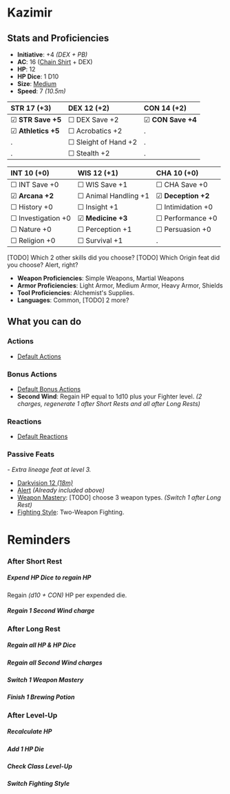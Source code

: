# Kazimir
## Stats and Proficiencies
- **Initiative**: +4 *(DEX + PB)*
- **AC**: 16 ([Chain Shirt](items.md#armor#medium-armor#scale-mail) + DEX)
- **HP**: 12
- **HP Dice**: 1 D10
- **Size**: [Medium](game_rules.md#advanced-rules#creature-sizes)
- **Speed**: 7 *(10.5m)*

| STR 17 (+3)        | DEX 12 (+2)          | CON 14 (+2)       |
| :----------------- | :------------------- | :---------------- |
| ☑ **STR Save +5**  | ☐ DEX Save +2        | ☑ **CON Save +4** |
| ☑ **Athletics +5** | ☐ Acrobatics +2      | .                 |
| .                  | ☐ Sleight of Hand +2 | .                 |
| .                  | ☐ Stealth +2         | .                 |


| INT 10 (+0)        | WIS 12 (+1)          | CHA 10 (+0)        |
| :----------------- | :------------------- | :----------------- |
| ☐ INT Save +0      | ☐ WIS Save +1        | ☐ CHA Save +0      |
| ☑ **Arcana +2**    | ☐ Animal Handling +1 | ☑ **Deception +2** |
| ☐ History +0       | ☐ Insight +1         | ☐ Intimidation +0  |
| ☐ Investigation +0 | ☑ **Medicine +3**    | ☐ Performance +0   |
| ☐ Nature +0        | ☐ Perception +1      | ☐ Persuasion +0    |
| ☐ Religion +0      | ☐ Survival +1        | .                  |

[TODO] Which 2 other skills did you choose? 
[TODO] Which Origin feat did you choose? Alert, right?

- **Weapon Proficiencies**: Simple Weapons, Martial Weapons
- **Armor Proficiencies**: Light Armor, Medium Armor, Heavy Armor, Shields
- **Tool Proficiencies**: Alchemist's Supplies.
- **Languages**: Common, [TODO] 2 more?

## What you can do
### Actions
- [Default Actions](./../game_rules.md#turn-based-play#default-actions)

### Bonus Actions
- [Default Bonus Actions](./../game_rules.md#turn-based-play#default-bonus-actions)
- **Second Wind**: Regain HP equal to 1d10 plus your Fighter level. *(2 charges, regenerate 1 after Short Rests and all after Long Rests)*

### Reactions
- [Default Reactions](./../game_rules.md#turn-based-play#default-reactions)

### Passive Feats
*- Extra lineage feat at level 3.*
- [Darkvision 12 *(18m)*](./../game_rules.md#advanced-rules#darkvision)
- [Alert](./../feats.md#alert) *(Already included above)*
- [Weapon Mastery](./../items.md#item-info#weapon-mastery-list): [TODO] choose 3 weapon types. *(Switch 1 after Long Rest)*
- [Fighting Style](./../feats.md#fighting-style): Two-Weapon Fighting.


# Reminders
### After Short Rest
##### Expend HP Dice to regain HP
Regain *(d10 + CON)* HP per expended die.
##### Regain 1 Second Wind charge
### After Long Rest
##### Regain all HP & HP Dice
##### Regain all Second Wind charges
##### Switch 1 Weapon Mastery
##### Finish 1 Brewing Potion
### After Level-Up
##### Recalculate HP
##### Add 1 HP Die
##### Check Class Level-Up
##### Switch Fighting Style